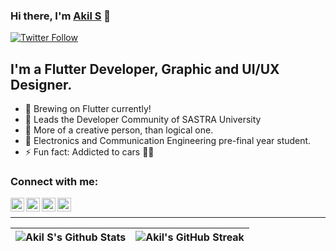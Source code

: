 ### Hi there, I'm [Akil S][website] 👋

[![Twitter Follow](https://img.shields.io/twitter/follow/Akil_S_?color=1DA1F2&logo=twitter&style=for-the-badge)](https://twitter.com/intent/follow?original_referer=https%3A%2F%2Fgithub.com%2Fakillika&screen_name=Akil_S_)

## I'm a Flutter Developer, Graphic and UI/UX Designer.

- 🔭 Brewing on Flutter currently!
- 🌱 Leads the Developer Community of SASTRA University
- 👯 More of a creative person, than logical one.
- 🥅 Electronics and Communication Engineering pre-final year student.
- ⚡ Fun fact: Addicted to cars 🚗🏁


### Connect with me:

[<img align="left" alt="codeSTACKr | YouTube" width="22px" src="https://cdn.jsdelivr.net/npm/simple-icons@v3/icons/youtube.svg" />][youtube]
[<img align="left" alt="codeSTACKr | Twitter" width="22px" src="https://cdn.jsdelivr.net/npm/simple-icons@v3/icons/twitter.svg" />][twitter]
[<img align="left" alt="codeSTACKr | LinkedIn" width="22px" src="https://cdn.jsdelivr.net/npm/simple-icons@v3/icons/linkedin.svg" />][linkedin]
[<img align="left" alt="codeSTACKr | Instagram" width="22px" src="https://cdn.jsdelivr.net/npm/simple-icons@v3/icons/instagram.svg" />][instagram]

<br />

---



| ![Akil S's Github Stats](https://github-readme-stats.vercel.app/api?username=akillika&show_icons=true_color=fff&theme=algolia) | ![Akil's GitHub Streak](https://github-readme-streak-stats.herokuapp.com/?user=akillika&theme=algolia) |
| -------------------------------------------------------------------------------------------------------------------------------------- | -------------------------------------------------------------------------------------------------------------- |

[website]: https://akil.thedeveloperstudio.com
[course]: https://www.youtube.com/playlist?list=PLZCfcst7NAPeBQ8d3ZSbR4kk64MhjVDm7
[twitter]: https://twitter.com/Akil_S_
[youtube]: https://www.youtube.com/channel/UCvt5Rc8LiygW79WiFApwVOQ?view_as=subscriber
[instagram]: https://www.instagram.com/akil_s_/
[linkedin]: https://www.linkedin.com/in/akils/
